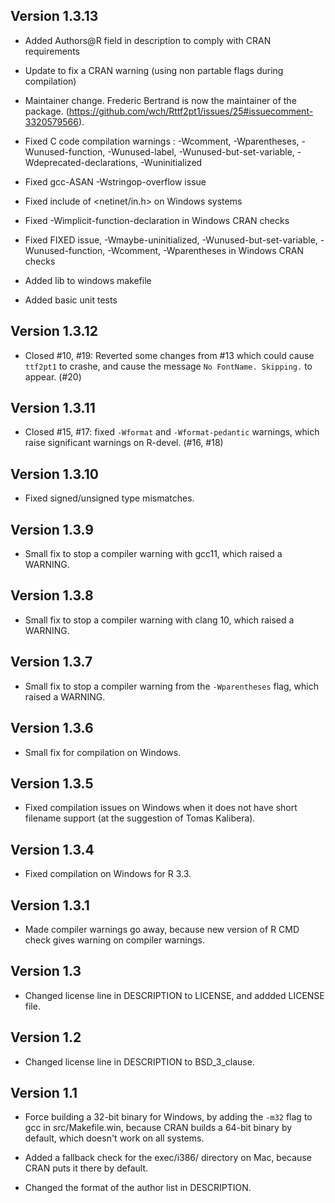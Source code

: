 Version 1.3.13
----------------------------------------------------------------

* Added Authors@R field in description to comply with CRAN requirements

* Update to fix a CRAN warning (using non partable flags during compilation)

* Maintainer change. Frederic Bertrand is now the maintainer of the package.
  (https://github.com/wch/Rttf2pt1/issues/25#issuecomment-3320579566).
  
* Fixed C code compilation warnings : -Wcomment, -Wparentheses, 
  -Wunused-function, -Wunused-label, -Wunused-but-set-variable, 
  -Wdeprecated-declarations, -Wuninitialized

* Fixed gcc-ASAN -Wstringop-overflow issue

* Fixed include of <netinet/in.h> on Windows systems

* Fixed -Wimplicit-function-declaration in Windows CRAN checks

* Fixed FIXED issue, -Wmaybe-uninitialized, -Wunused-but-set-variable, 
  -Wunused-function, -Wcomment, -Wparentheses in Windows CRAN checks
  
* Added lib to windows makefile

* Added basic unit tests

Version 1.3.12
--------------

* Closed #10, #19: Reverted some changes from #13 which could cause `ttf2pt1` to crashe, and cause the message `No FontName. Skipping.` to appear. (#20)

Version 1.3.11
--------------

* Closed #15, #17: fixed `-Wformat` and `-Wformat-pedantic` warnings, which raise significant warnings on R-devel. (#16, #18)

Version 1.3.10
--------------

* Fixed signed/unsigned type mismatches.

Version 1.3.9
-------------

* Small fix to stop a compiler warning with gcc11, which raised a WARNING.

Version 1.3.8
-------------

* Small fix to stop a compiler warning with clang 10, which raised a WARNING.

Version 1.3.7
-------------

* Small fix to stop a compiler warning from the `-Wparentheses` flag, which raised a WARNING.

Version 1.3.6
-------------

* Small fix for compilation on Windows.

Version 1.3.5
-------------

* Fixed compilation issues on Windows when it does not have short filename support (at the suggestion of Tomas Kalibera).

Version 1.3.4
-------------

* Fixed compilation on Windows for R 3.3.

Version 1.3.1
-------------

* Made compiler warnings go away, because new version of R CMD check gives warning on compiler warnings.

Version 1.3
-----------

* Changed license line in DESCRIPTION to LICENSE, and addded LICENSE file.

Version 1.2
-----------

* Changed license line in DESCRIPTION to BSD_3_clause.

Version 1.1
-----------

* Force building a 32-bit binary for Windows, by adding the `-m32` flag to gcc in src/Makefile.win, because CRAN builds a 64-bit binary by default, which doesn't work on all systems.

* Added a fallback check for the exec/i386/ directory on Mac, because CRAN puts it there by default.

* Changed the format of the author list in DESCRIPTION.

